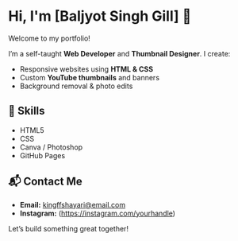 # Hi, I'm [Baljyot Singh Gill] 👋

Welcome to my portfolio!

I’m a self-taught **Web Developer** and **Thumbnail Designer**. I create:

- Responsive websites using **HTML & CSS**
- Custom **YouTube thumbnails** and banners
- Background removal & photo edits

## 🔧 Skills
- HTML5
- CSS
- Canva / Photoshop
- GitHub Pages

## 📬 Contact Me
- **Email:** kingffshayari@email.com  
- **Instagram:** (https://instagram.com/yourhandle)

Let’s build something great together!
